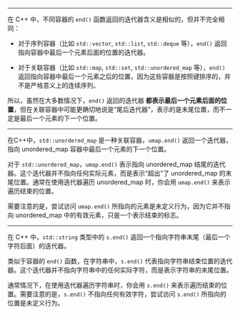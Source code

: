 ***
在 C++ 中，不同容器的 `end()` 函数返回的迭代器含义是相似的，但并不完全相同：

- 对于序列容器（比如 `std::vector`, `std::list`, `std::deque` 等），`end()` 返回指向容器中最后一个元素后面的位置的迭代器。

- 对于关联容器（比如 `std::map`, `std::set`, `std::unordered_map` 等），`end()` 返回指向容器中最后一个元素之后的位置，因为这些容器是按照键排序的，并不是严格意义上的连续序列。

所以，虽然在大多数情况下，`end()` 返回的迭代器 **都表示最后一个元素后面的位置**，但在关联容器中可能更确切地说是“尾后迭代器”，表示的是末尾位置，而不一定是最后一个元素的下一个位置。

---

在C++中，`std::unordered_map` 是一种关联容器，`umap.end()` 返回一个迭代器，指向 unordered_map 容器中最后一个元素的下一个位置。

对于 `std::unordered_map`，`umap.end()` 表示指向 unordered_map 结尾的迭代器。这个迭代器并不指向任何实际元素，而是表示“超出”了 unordered_map 的末尾位置。通常在使用迭代器遍历 unordered_map 时，你会用 `umap.end()` 来表示遍历结束的位置。

需要注意的是，尝试访问 `umap.end()` 所指向的元素是未定义行为，因为它并不指向 unordered_map 中的有效元素，只是一个表示结束的标志。

---

在 C++ 中，`std::string` 类型中的 `s.end()` 返回一个指向字符串末尾（最后一个字符后面）的迭代器。

类似于容器的 `end()` 函数，在字符串中，`s.end()` 代表指向字符串结束位置的迭代器。这个迭代器并不指向字符串中的任何实际字符，而是表示字符串的末尾位置。

通常情况下，在使用迭代器遍历字符串时，你会用 `s.end()` 来表示遍历结束的位置。需要注意的是，`s.end()` 不指向任何有效字符，尝试访问 `s.end()` 所指向的位置是未定义行为。

